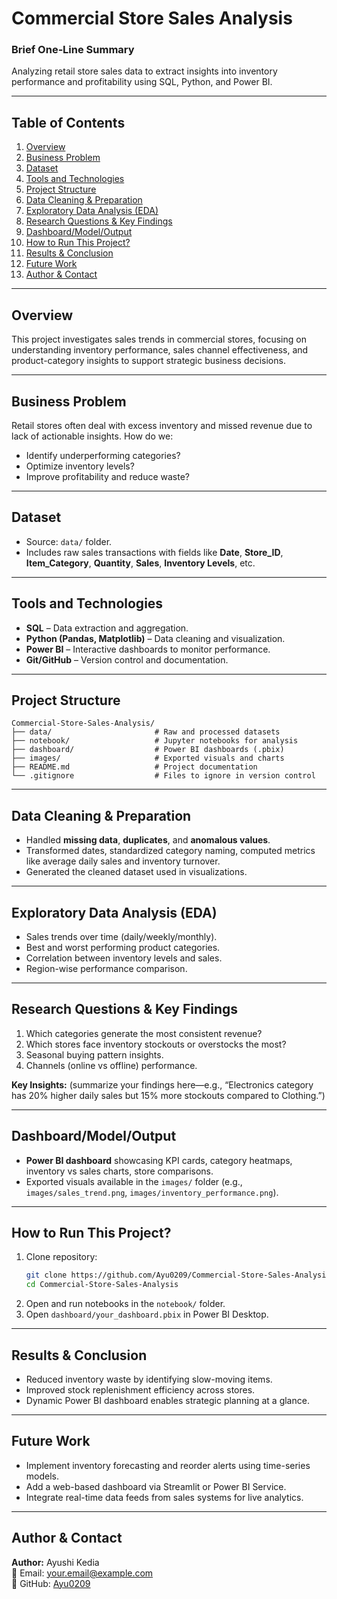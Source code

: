 # Commercial Store Sales Analysis

### Brief One‑Line Summary
Analyzing retail store sales data to extract insights into inventory performance and profitability using SQL, Python, and Power BI.

---

## Table of Contents
1. [Overview](#overview)  
2. [Business Problem](#business-problem)  
3. [Dataset](#dataset)  
4. [Tools and Technologies](#tools-and-technologies)  
5. [Project Structure](#project-structure)  
6. [Data Cleaning & Preparation](#data-cleaning--preparation)  
7. [Exploratory Data Analysis (EDA)](#exploratory-data-analysis-eda)  
8. [Research Questions & Key Findings](#research-questions--key-findings)  
9. [Dashboard/Model/Output](#dashboardmodeloutput)  
10. [How to Run This Project?](#how-to-run-this-project)  
11. [Results & Conclusion](#results--conclusion)  
12. [Future Work](#future-work)  
13. [Author & Contact](#author--contact)

---

## Overview
This project investigates sales trends in commercial stores, focusing on understanding inventory performance, sales channel effectiveness, and product-category insights to support strategic business decisions.

---

## Business Problem
Retail stores often deal with excess inventory and missed revenue due to lack of actionable insights. How do we:
- Identify underperforming categories?
- Optimize inventory levels?
- Improve profitability and reduce waste?

---

## Dataset
- Source: `data/` folder.  
- Includes raw sales transactions with fields like **Date**, **Store_ID**, **Item_Category**, **Quantity**, **Sales**, **Inventory Levels**, etc.

---

## Tools and Technologies
- **SQL** – Data extraction and aggregation.  
- **Python (Pandas, Matplotlib)** – Data cleaning and visualization.  
- **Power BI** – Interactive dashboards to monitor performance.  
- **Git/GitHub** – Version control and documentation.

---

## Project Structure
```
Commercial-Store-Sales-Analysis/
├── data/                       # Raw and processed datasets
├── notebook/                   # Jupyter notebooks for analysis
├── dashboard/                  # Power BI dashboards (.pbix)
├── images/                     # Exported visuals and charts
├── README.md                   # Project documentation
└── .gitignore                  # Files to ignore in version control
```

---

## Data Cleaning & Preparation
- Handled **missing data**, **duplicates**, and **anomalous values**.  
- Transformed dates, standardized category naming, computed metrics like average daily sales and inventory turnover.  
- Generated the cleaned dataset used in visualizations.

---

## Exploratory Data Analysis (EDA)
- Sales trends over time (daily/weekly/monthly).  
- Best and worst performing product categories.  
- Correlation between inventory levels and sales.  
- Region-wise performance comparison.

---

## Research Questions & Key Findings
1. Which categories generate the most consistent revenue?  
2. Which stores face inventory stockouts or overstocks the most?  
3. Seasonal buying pattern insights.  
4. Channels (online vs offline) performance.  

**Key Insights:** (summarize your findings here—e.g., “Electronics category has 20% higher daily sales but 15% more stockouts compared to Clothing.”)

---

## Dashboard/Model/Output
- **Power BI dashboard** showcasing KPI cards, category heatmaps, inventory vs sales charts, store comparisons.  
- Exported visuals available in the `images/` folder (e.g., `images/sales_trend.png`, `images/inventory_performance.png`).

---

## How to Run This Project?
1. Clone repository:  
   ```bash
   git clone https://github.com/Ayu0209/Commercial-Store-Sales-Analysis.git
   cd Commercial-Store-Sales-Analysis
   ```  
2. Open and run notebooks in the `notebook/` folder.  
3. Open `dashboard/your_dashboard.pbix` in Power BI Desktop.

---

## Results & Conclusion
- Reduced inventory waste by identifying slow-moving items.  
- Improved stock replenishment efficiency across stores.  
- Dynamic Power BI dashboard enables strategic planning at a glance.

---

## Future Work
- Implement inventory forecasting and reorder alerts using time-series models.  
- Add a web-based dashboard via Streamlit or Power BI Service.  
- Integrate real-time data feeds from sales systems for live analytics.

---

## Author & Contact
**Author:** Ayushi Kedia  
📧 Email: your.email@example.com  
🔗 GitHub: [Ayu0209](https://github.com/Ayu0209)
